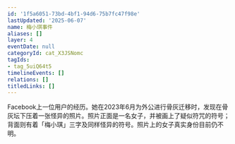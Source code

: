 ```yaml
---
id: '1f5a6051-73bd-4bf1-94d6-75b7fc47f98e'
lastUpdated: '2025-06-07'
name: 梅小琪事件
aliases: []
layer: 4
eventDate: null
categoryId: cat_X3JSNomc
tagIds:
- tag_5uiQ64t5
timelineEvents: []
relations: []
titledLinks: []
---
```

Facebook上一位用户的经历。她在2023年6月为外公进行骨灰迁移时，发现在骨灰坛下压着一张怪异的照片。照片正面是一名女子，并被画上了疑似符咒的符号；背面则有着「梅小琪」三字及同样怪异的符号。照片上的女子真实身份目前仍不明。
